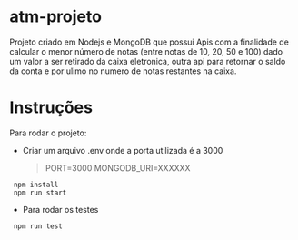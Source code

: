 # atm-projeto
 Projeto criado em Nodejs e MongoDB que possui Apis com a finalidade de calcular o menor número de notas (entre notas de 10, 20, 50 e 100) dado um valor a ser retirado da caixa eletronica, outra api para retornar o saldo da conta e por ulimo no numero de notas restantes na caixa.

 # Instruções

  Para rodar o projeto:
  - Criar um arquivo .env onde a porta utilizada é a 3000
    > PORT=3000
    > MONGODB_URI=XXXXXX
    
 ```
  npm install
  npm run start
```
- Para rodar os testes
  
 ```
  npm run test
```
